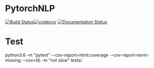# PytorchNLP

[![Build Status](https://travis-ci.org/Deepblue129/PytorchNLP.svg?branch=master)](https://travis-ci.org/Deepblue129/PytorchNLP)[![codecov](https://codecov.io/gh/Deepblue129/PytorchNLP/branch/master/graph/badge.svg)](https://codecov.io/gh/Deepblue129/PytorchNLP)
[![Documentation Status](https://readthedocs.org/projects/pytorchnlp/badge/?version=latest)](http://pytorchnlp.readthedocs.io/en/latest/?badge=latest)

# Test
python3.6 -m "pytest" --cov-report=html:coverage --cov-report=term-missing --cov=lib -m "not slow" tests/